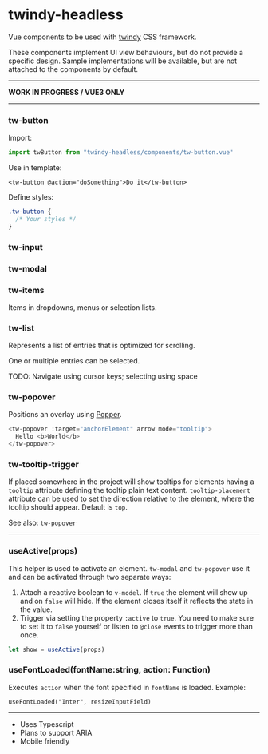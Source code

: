 # twindy-headless

Vue components to be used with [twindy](https://github.com/holtwick/twindy) CSS framework.

These components implement UI view behaviours, but do not provide a specific design. Sample implementations will be available, but are not attached to the components by default.

---

**WORK IN PROGRESS / VUE3 ONLY**

---

### tw-button

Import:

```js
import twButton from "twindy-headless/components/tw-button.vue"
```

Use in template:

```vue
<tw-button @action="doSomething">Do it</tw-button>
```

Define styles:

```css
.tw-button {
  /* Your styles */
}
```

### tw-input

### tw-modal

### tw-items

Items in dropdowns, menus or selection lists.

### tw-list

Represents a list of entries that is optimized for scrolling.

One or multiple entries can be selected.

TODO: Navigate using cursor keys; selecting using space

### tw-popover

Positions an overlay using [Popper](https://popper.js.org/).

```js
<tw-popover :target="anchorElement" arrow mode="tooltip">
  Hello <b>World</b>
</tw-popover>
```

### tw-tooltip-trigger

If placed somewhere in the project will show tooltips for elements having a `tooltip` attribute defining the tooltip plain text content. `tooltip-placement` attribute can be used to set the direction relative to the element, where the tooltip should appear. Default is `top`.

See also: `tw-popover`

---

### useActive(props)

This helper is used to activate an element. `tw-modal` and `tw-popover` use it and can be activated through two separate ways:

1. Attach a reactive boolean to `v-model`. If `true` the element will show up and on `false` will hide. If the element closes itself it reflects the state in the value.
2. Trigger via setting the property `:active` to `true`. You need to make sure to set it to `false` yourself or listen to `@close` events to trigger more than once.

```ts
let show = useActive(props)
```

### useFontLoaded(fontName:string, action: Function)

Executes `action` when the font specified in `fontName` is loaded. Example:

```
useFontLoaded("Inter", resizeInputField)
```

---

- Uses Typescript
- Plans to support ARIA
- Mobile friendly
